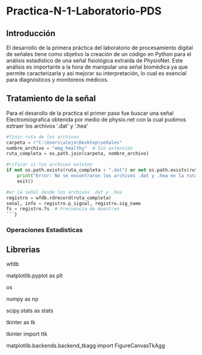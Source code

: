 # Practica-N-1-Laboratorio-PDS
## Introducción  
El desarrollo de la primera práctica del laboratorio de procesamiento digital de señales tiene como objetivo la creación de un código en Python para el análisis estadístico de una señal fisiológica extraída de PhysioNet. Este análisis es importante a la hora de manipular una señal biomédica ya que permite caracterizarla y así mejorar su interpretación, lo cual es esencial para diagnósticos y monitoreos médicos.
## Tratamiento de la señal 
Para el desarollo de la practica el primer paso fue buscar una señal Electromiografica obtenida por medio de physio.net con la cual pudimos eztraer los archivos '.dat' y '.hea'

```python
#finir ruta de los archivos
carpeta = r"C:\Users\alejo\Desktop\señales"
nombre_archivo = "emg_healthy"  # Sin extensión
ruta_completa = os.path.join(carpeta, nombre_archivo)

#rificar si los archivos existen
if not os.path.exists(ruta_completa + ".dat") or not os.path.exists(ruta_completa + ".hea"):
    print("Error: No se encontraron los archivos .dat y .hea en la ruta especificada.")
    exit()

#er la señal desde los archivos .dat y .hea
registro = wfdb.rdrecord(ruta_completa)
senal, info = registro.p_signal, registro.sig_name
fs = registro.fs  # Frecuencia de muestreo
```}

```
### Operaciones Estadisticas 
## Librerias 
 wfdb
 
 matplotlib.pyplot as plt

 os
 
 numpy as np

 scipy.stats as stats
 
 tkinter as tk
 
 tkinter import ttk
 
 matplotlib.backends.backend_tkagg import FigureCanvasTkAgg
